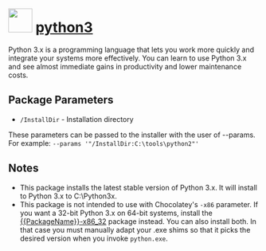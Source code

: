 ﻿# <img src="https://cdn.rawgit.com/chocolatey/chocolatey-coreteampackages/edba4a5849ff756e767cba86641bea97ff5721fe/icons/python.svg" width="48" height="48"/> [python3](https://chocolatey.org/packages/python3)


Python 3.x is a programming language that lets you work more quickly and integrate your systems more effectively. You can learn to use Python 3.x and see almost immediate gains in productivity and lower maintenance costs.

## Package Parameters

- `/InstallDir` - Installation directory

These parameters can be passed to the installer with the user of --params.
For example: `--params '"/InstallDir:C:\tools\python2"'`

## Notes

- This package installs the latest stable version of Python 3.x. It will install to Python 3.x to C:\Python3x.
- This package is not intended to use with Chocolatey's `-x86` parameter. If you want a 32-bit Python 3.x on 64-bit systems, install the [{{PackageName}}-x86_32](/packages/{{PackageName}}-x86_32) package instead. You can also install both. In that case you must manually adapt your .exe shims so that it picks the desired version when you invoke `python.exe`.

